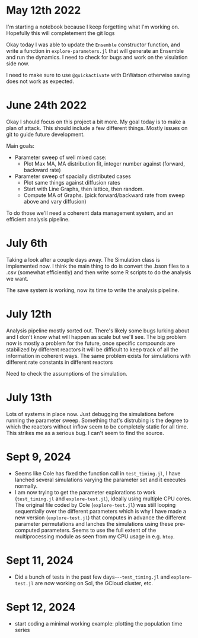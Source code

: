 # May 12th 2022

I'm starting a notebook because I keep forgetting what I'm working on. Hopefully this will completement the git logs

Okay today I was able to update the `Ensemble` constructor function, and write a function in `explore-parameters.jl` that will generate an Ensemble and run the dynamics. I need to check for bugs and work on the visulation side now. 

I need to make sure to use `@quickactivate` with DrWatson otherwise saving does not work as expected. 

# June 24th 2022

Okay I should focus on this project a bit more. My goal today is to make a plan of attack. This should include a few different things. Mostly issues on git to guide future development. 

Main goals:
- Parameter sweep of well mixed case:
    - Plot Max MA, MA distribution fit, integer number against (forward, backward rate)
- Parameter sweep of spacially distributed cases 
    - Plot same things against diffusion rates
    - Start with Line Graphs, then lattice, then random.
    - Compute MA of Graphs. (pick forward/backward rate from sweep above and vary diffusion)

To do those we'll need a coherent data management system, and an efficient analysis pipeline.

# July 6th 

Taking a look after a couple days away. The Simulation class is implemented now. I think the main thing to do is convert the .bson files to a .csv (somewhat efficiently) and then write some R scripts to do the analysis we want.

The save system is working, now its time to write the analysis pipeline. 

# July 12th 

Analysis pipeline mostly sorted out. There's likely some bugs lurking about and I don't know what will happen as scale but we'll see. The big problem now is mostly a problem for the future, once specific compounds are stabilized by different reactors it will be difficult to keep track of all the information in coherent ways. The same problem exists for simulations with different rate constants in different reactors

Need to check the assumptions of the simulation.

# July 13th

Lots of systems in place now. Just debugging the simulations before running the parameter sweep. Something that's distrubing is the degree to which the reactors without inflow seem to be completely static for all time. This strikes me as a serious bug. I can't seem to find the source. 

# Sept 9, 2024

- Seems like Cole has fixed the function call in `test_timing.jl`, I have lanched several simulations varying the parameter set and it executes normally.
- I am now trying to get the parameter explorations to work (`test_timing.jl` and `explore-test.jl`), ideally using multiple CPU cores. The original file coded by Cole (`explore-test.jl`) was still looping sequentially over the different parameters which is why I have made a new version (`explore-test.jl`) that computes in advance the different parameter permutations and lanches the simulations using these pre-computed parameters. Seems to use the full extent of the multiprocessing module as seen from my CPU usage in e.g. `htop`.

# Sept 11, 2024

- Did a bunch of tests in the past few days---`test_timing.jl` and `explore-test.jl` are now working on Sol, the GCloud cluster, etc.

# Sept 12, 2024

- start coding a minimal working example: plotting the population time series

